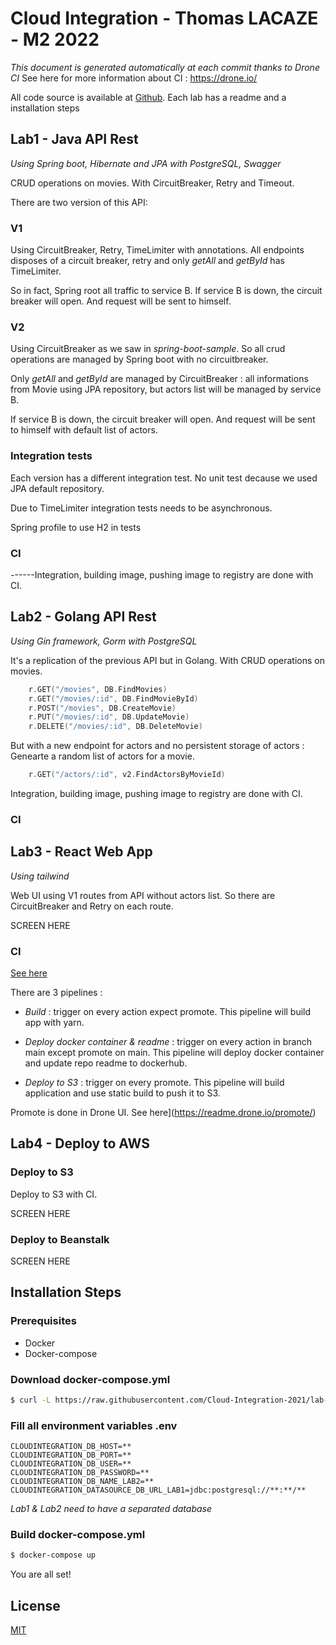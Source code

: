 # Cloud Integration - Thomas LACAZE - M2 2022
*This document is generated automatically at each commit thanks to Drone CI*
See here for more information about CI : https://drone.io/

All code source is available at [Github](https://github.com/Cloud-Integration-2021). Each lab has a readme and a installation steps

## Lab1 - Java API Rest
*Using Spring boot, Hibernate and JPA with PostgreSQL, Swagger*

CRUD operations on movies. With CircuitBreaker, Retry and Timeout. 

There are two version of this API:

### V1

Using CircuitBreaker, Retry, TimeLimiter with annotations. All endpoints disposes of a circuit breaker, retry and only *getAll* and *getById* has TimeLimiter.

So in fact, Spring root all traffic to service B. If service B is down, the circuit breaker will open. And request will be sent to himself.

### V2

Using CircuitBreaker as we saw in *spring-boot-sample*. So all crud operations are managed by Spring boot with no circuitbreaker.

Only *getAll* and *getById* are managed by CircuitBreaker : all informations from Movie using JPA repository, but actors list will be managed by service B. 

If service B is down, the circuit breaker will open. And request will be sent to himself with default list of actors. 

### Integration tests

Each version has a different integration test. No unit test decause we used JPA default repository.

Due to TimeLimiter integration tests needs to be asynchronous.

Spring profile to use H2 in tests 


### CI 

------Integration, building image, pushing image to registry are done with CI.  

## Lab2 - Golang API Rest
*Using Gin framework, Gorm with PostgreSQL*

It's a replication of the previous API but in Golang. With CRUD operations on movies.

```go
	r.GET("/movies", DB.FindMovies)
	r.GET("/movies/:id", DB.FindMovieById)
	r.POST("/movies", DB.CreateMovie)
	r.PUT("/movies/:id", DB.UpdateMovie)
	r.DELETE("/movies/:id", DB.DeleteMovie)
```

But with a new endpoint for actors and no persistent storage of actors : Genearte a random list of actors for a movie.

```go
	r.GET("/actors/:id", v2.FindActorsByMovieId)
```

Integration, building image, pushing image to registry are done with CI.  

### CI 

## Lab3 - React Web App
*Using tailwind*

Web UI using V1 routes from API without actors list. So there are CircuitBreaker and Retry on each route.

SCREEN HERE


### CI 

[See here](https://raw.githubusercontent.com/Cloud-Integration-2021/lab3/main/.drone.yml)

There are 3 pipelines :

- *Build* : trigger on every action expect promote. This pipeline will build app with yarn.

- *Deploy docker container & readme* : trigger on every action in branch main except promote on main. This pipeline will deploy docker container and update repo readme to dockerhub.

- *Deploy to S3* : trigger on every promote. This pipeline will build application and use static build to push it to S3.

Promote is done in Drone UI. See here](https://readme.drone.io/promote/)

## Lab4 - Deploy to AWS
### Deploy to S3


Deploy to S3 with CI.

SCREEN HERE

### Deploy to Beanstalk

SCREEN HERE

## Installation Steps

### Prerequisites
* Docker
* Docker-compose

### Download docker-compose.yml

```bash
$ curl -L https://raw.githubusercontent.com/Cloud-Integration-2021/lab-4/master/docker-compose.yml > docker-compose.yml
```

### Fill all environment variables .env

```
CLOUDINTEGRATION_DB_HOST=**
CLOUDINTEGRATION_DB_PORT=**
CLOUDINTEGRATION_DB_USER=**
CLOUDINTEGRATION_DB_PASSWORD=**
CLOUDINTEGRATION_DB_NAME_LAB2=**
CLOUDINTEGRATION_DATASOURCE_DB_URL_LAB1=jdbc:postgresql://**:**/**
```
*Lab1 & Lab2 need to have a separated database*


### Build docker-compose.yml

```bash
$ docker-compose up
```

You are all set!

## License
<a href="https://github.com/Cloud-Integration-2021/docs/blob/master/LICENSE">MIT</a>